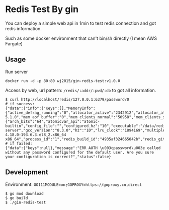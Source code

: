 # Redis Test By gin
You can deploy a simple web api in 1min to test redis connection and got redis information. 

Such as some docker environment that can't bin/sh directly (I mean AWS Fargate)

## Usage

Run server
```shell script
docker run -d -p 80:80 wj2015/gin-redis-test:v1.0.0
```

Access by web, url pattern: `/redis/:addr/:pwd/:db` to got all information.

```shell script
$ curl http://localhost/redis/127.0.0.1:6379/password/0
# if success:
{"data":{"info":{"Keys":[],"MemoryInfo":{"active_defrag_running":"0","allocator_active":"2342912","allocator_allocated":"1892600","allocator_frag_bytes":"450312","allocator_frag_ratio":"1.24","allocator_resident":"4800512","allocator_rss_bytes":"2457600","allocator_rss_ratio":"2.05","lazyfree_pending_objects":"0","maxmemory":"0","maxmemory_human":"0B","maxmemory_policy":"noeviction","mem_allocator":"jemalloc-5.1.0","mem_aof_buffer":"0","mem_clients_normal":"50958","mem_clients_slaves":"0","mem_fragmentation_bytes":"9285016","mem_fragmentation_ratio":"6.33","mem_not_counted_for_evict":"0","mem_replication_backlog":"0","number_of_cached_scripts":"1","rss_overhead_bytes":"6225920","rss_overhead_ratio":"2.30","total_system_memory":"1875775488","total_system_memory_human":"1.75G","used_memory":"1782432","used_memory_dataset":"916842","used_memory_dataset_perc":"93.59%","used_memory_human":"1.70M","used_memory_lua":"35840","used_memory_lua_human":"35.00K","used_memory_overhead":"865590","used_memory_peak":"2259504","used_memory_peak_human":"2.15M","used_memory_peak_perc":"78.89%","used_memory_rss":"11026432","used_memory_rss_human":"10.52M","used_memory_scripts":"216","used_memory_scripts_human":"216B","used_memory_startup":"802832"},"ServerInfo":{"arch_bits":"64","atomicvar_api":"atomic-builtin","config_file":"","configured_hz":"10","executable":"/data/redis-server","gcc_version":"8.3.0","hz":"10","lru_clock":"1894169","multiplexing_api":"epoll","os":"Linux 4.18.0-193.6.3.el8_2.x86_64 x86_64","process_id":"1","redis_build_id":"4935af324665042b","redis_git_dirty":"0","redis_git_sha1":"00000000","redis_mode":"standalone","redis_version":"6.0.1","run_id":"cccaa712cc3500efc7fefd910883057d66d21ff1","tcp_port":"6379","uptime_in_days":"30","uptime_in_seconds":"2670991"}}},"message":"success","status":true}  
# if failed:
{"data":{"keys":null},"message":"ERR AUTH \u003cpassword\u003e called without any password configured for the default user. Are you sure your configuration is correct?","status":false}
```

## Development
Environment: `GO111MODULE=on;GOPROXY=https://goproxy.cn,direct`

```shell script
$ go mod download
$ go build
$ ./gin-redis-test
```
